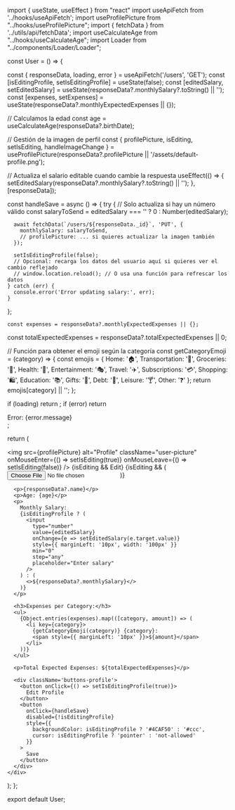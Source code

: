 import { useState, useEffect } from "react"
import useApiFetch from '../hooks/useApiFetch';
import useProfilePicture from "../hooks/useProfilePicture";
import { fetchData } from '../utils/api/fetchData';
import useCalculateAge from "../hooks/useCalculateAge";
import Loader from "../components/Loader/Loader";


const User = () => {

  const { responseData, loading, error } = useApiFetch('/users', 'GET'); 
  const [isEditingProfile, setIsEditingProfile] = useState(false);
  const [editedSalary, setEditedSalary] = useState(responseData?.monthlySalary?.toString() || '');
  const [expenses, setExpenses] = useState(responseData?.monthlyExpectedExpenses || {});
  
  // Calculamos la edad
  const age = useCalculateAge(responseData?.birthDate);

  // Gestión de la imagen de perfil
  const { profilePicture, isEditing, setIsEditing, handleImageChange } = useProfilePicture(responseData?.profilePicture || '/assets/default-profile.png');

  // Actualiza el salario editable cuando cambie la respuesta
  useEffect(() => {
    setEditedSalary(responseData?.monthlySalary?.toString() || '');
  }, [responseData]);

  const handleSave = async () => {
    try {
      // Solo actualiza si hay un número válido
      const salaryToSend = editedSalary === '' ? 0 : Number(editedSalary);

      await fetchData(`/users/${responseData._id}`, 'PUT', {
        monthlySalary: salaryToSend,
        // profilePicture: ... si quieres actualizar la imagen también
      });

      setIsEditingProfile(false);
      // Opcional: recarga los datos del usuario aquí si quieres ver el cambio reflejado
      // window.location.reload(); // O usa una función para refrescar los datos
    } catch (err) {
      console.error('Error updating salary:', err);
    }
  };
  
    const expenses = responseData?.monthlyExpectedExpenses || {};
  const totalExpectedExpenses = responseData?.totalExpectedExpenses || 0;

  // Función para obtener el emoji según la categoría
  const getCategoryEmoji = (category) => {
    const emojis = {
      Home: '🏠',
      Transportation: '🚗',
      Groceries: '🛒',
      Health: '🏥',
      Entertainment: '🎭',
      Travel: '✈️',
      Subscriptions: '💳',
      Shopping: '🛍️',
      Education: '📚',
      Gifts: '🎁',
      Debt: '🏦',
      Leisure: '🍸',
      Other: '❓'
    };
    return emojis[category] || '';
  };

  if (loading) return <Loader />;
  if (error) return <div>Error: {error.message}</div>;

  return (
    <div className='user-container'>
      <img 
        src={profilePicture} 
        alt="Profile"
        className="user-picture"
        onMouseEnter={() => setIsEditing(true)}
        onMouseLeave={() => setIsEditing(false)}
      />
      {isEditing && <span>Edit</span>}
      {isEditing && (
        <input type="file" onChange={handleImageChange} />
      )}
      
      <p>{responseData?.name}</p>
      <p>Age: {age}</p>
      <p>
        Monthly Salary: 
        {isEditingProfile ? (
          <input
            type="number"
            value={editedSalary}
            onChange={e => setEditedSalary(e.target.value)}
            style={{ marginLeft: '10px', width: '100px' }}
            min="0"
            step="any"
            placeholder="Enter salary"
          />
        ) : (
          <>${responseData?.monthlySalary}</>
        )}
      </p>
      
      <h3>Expenses per Category:</h3>
      <ul>
        {Object.entries(expenses).map(([category, amount]) => (
          <li key={category}>
            {getCategoryEmoji(category)} {category}:
            <span style={{ marginLeft: '10px' }}>${amount}</span>
          </li>
        ))}
      </ul>

      <p>Total Expected Expenses: ${totalExpectedExpenses}</p>

      <div className='buttons-profile'>
        <button onClick={() => setIsEditingProfile(true)}>
          Edit Profile
        </button>
        <button 
          onClick={handleSave} 
          disabled={!isEditingProfile}
          style={{ 
            backgroundColor: isEditingProfile ? '#4CAF50' : '#ccc',
            cursor: isEditingProfile ? 'pointer' : 'not-allowed'
          }}
        >
          Save
        </button>
      </div>
    </div>
  );
};

export default User;
